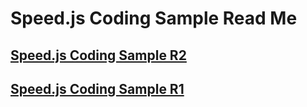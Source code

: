 
# Speed.js Coding Sample Read Me

## [Speed.js Coding Sample R2]( http://www.ladybug.tools/spider/sandbox/speed-specification/speedjs-coding-sample/speedjs-coding-sample-r2.html )

## [Speed.js Coding Sample R1]( http://www.ladybug.tools/spider/sandbox/speed-specification/speedjs-coding-sample/speedjs-coding-sample-r1.html )